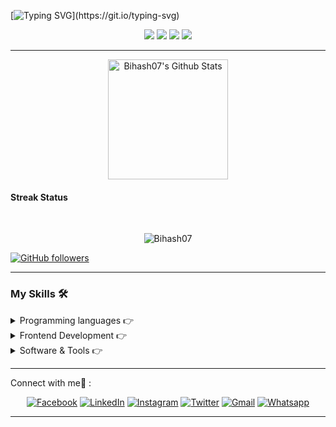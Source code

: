 
[![Typing SVG](https://readme-typing-svg.herokuapp.com?font=&color=031462&size=24&lines=Hi...Evrey+one..;My+name+is+Bihash..;)](https://git.io/typing-svg)


 <p align="center">
  <img src="https://img.shields.io/badge/Age-21-blue" />
  <img src="https://img.shields.io/badge/Study-Computer science-blue" />
  <img src="https://img.shields.io/badge/From -Sri%20Lanka-blue" />
  <img src="https://img.shields.io/badge/Languages-Tamil, English%20%26%20Sinhala-blue" />
</p>

---

<p align="center">
    <a href="https://github.com/anuraghazra/github-readme-stats"><img align="center" alt="Bihash07's Github Stats" src="https://github-readme-stats.vercel.app/api?username=Bihash07&show_icons=true&count_private=true&theme=light" height="192px"/></a>
</p>


####  Streak Status 
<br>
<p align="center"><img src="https://github-readme-streak-stats.herokuapp.com/?user=Bihash07&theme=light" alt="Bihash07"  /></p>


[![GitHub followers](https://img.shields.io/github/followers/Bihash07.svg?style=social&label=Followers)](https://github.com/Bihash07?tab=followers)

---

###  My Skills 🛠️

<details>
<summary>Programming languages 👉</summary>

<p align="center"> 

  &emsp; 
  <a href="https://www.cprogramming.com/" target="_blank"> 
    <img alt="C" src="https://img.shields.io/badge/C%20-%232370ED.svg?logo=c&logoColor=white">
  </a> 
  &emsp;
  <a href="https://www.w3schools.com/cpp/" target="_blank"> 
    <img alt="C++" src="https://img.shields.io/badge/C++%20-%2300599C.svg?logo=c%2B%2B&logoColor=white">
  </a> 
  &emsp;
  <a href="https://developer.mozilla.org/en-US/docs/Web/JavaScript" target="_blank"> 
     <img alt="JavaScript" src="https://img.shields.io/badge/JavaScript%20-%23F7DF1E.svg?logo=javascript&logoColor=black">
   </a>
  &emsp;
  <a href="https://www.java.com" target="_blank"> 
    <img alt="Java" src="https://img.shields.io/badge/Java-%23007396.svg?logo=java&logoColor=white">
  </a>
  &emsp;
   <a href="https://www.python.org" target="_blank">
    <img alt="Python" src="https://img.shields.io/badge/Python%20-%2314354C.svg?logo=python&logoColor=white">
  </a>
  &emsp;
  <a href="https://www.php.net/">
    <img alt="PHP" src="https://img.shields.io/badge/PHP-%23777BB4.svg?logo=php&logoColor=white"/>
  </a>
</p>
</details>



<details>
<summary>Frontend Development 👉</summary>
<p align="left"> 

  &emsp; 
  <a href="https://www.w3.org/html/" target="_blank"> 
   <img alt="HTML" src="https://img.shields.io/badge/HTML5%20-%23E34F26.svg?logo=html5&logoColor=white">
  </a>   
  &emsp;
  <a href="https://www.w3schools.com/css/" target="_blank">
    <img alt="CSS" src="https://img.shields.io/badge/CSS%20-%231572B6.svg?logo=css3&logoColor=white">
  </a>
</p>
</details>



<details>
 <summary> Software & Tools 👉 </summary>
 
<p align="center">

  &emsp;
    <a href="#"><img alt="Adobe" src="https://img.shields.io/badge/Adobe%20-%23FF0000.svg?logo=adobe&logoColor=white"></a>
  &emsp;
    <a href="#"><img alt="Git" src="https://img.shields.io/badge/Git%20-%23F05033.svg?logo=git&logoColor=white"></a>
  &emsp;
    <a href="#"><img alt="Visual Studio Code" src="https://img.shields.io/badge/Visual%20Studio%20Code-0078d7.svg?logo=visual-studio-code&logoColor=white"></a>
  &emsp;
</p>

</details>

---

<summary>Connect with me🤝 :</summary>

<p align="center">
  <a href="https://www.facebook.com/shan.bihash.1/"><img src=https://img.icons8.com/clouds/0.5x/facebook-circled.png alt="Facebook"/></a>
  <a href="https://www.linkedin.com/in/bihash-arulampalam-a78a0b21a/"><img src="https://img.icons8.com/clouds/0.5x/linkedin.png" alt="LinkedIn"/></a>
  <a href="https://www.instagram.com/bihash_07/"><img src="https://img.icons8.com/clouds/0.5x/instagram.png" alt="Instagram"/></a>
  <a href="https://twitter.com/Bihash_07"><img src="https://img.icons8.com/clouds/0.5x/twitter.png" alt="Twitter"/></a>
  <a href="mailto:bihash07012001@gmail.com"><img src="https://img.icons8.com/clouds/0.5x/gmail.png" alt="Gmail"/></a>
  <a href="https://wa.me/+94756988220 "><img src="https://img.icons8.com/clouds/0.5x/whatsapp.png" alt="Whatsapp"/></a>
</p>

---
